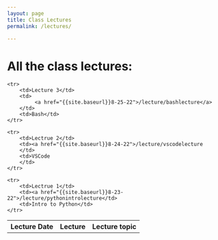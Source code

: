 ```yaml
---
layout: page
title: Class Lectures
permalink: /lectures/

---
```


# All the class lectures: 

<table>
    <tr>
     <th>Lecture Date</th> 
     <th>Lecture</th>
     <th>Lecture topic</th>
    </tr>

    <tr>
        <td>Lecture 3</td>
        <td>
             <a href="{{site.baseurl}}8-25-22">/lecture/bashlecture</a>
        </td>
        <td>Bash</td>
    </tr>

    <tr>
        <td>Lectrue 2</td>
        <td><a href="{{site.baseurl}}8-24-22">/lecture/vscodelecture
        </td>
        <td>VSCode
        </td>
    </tr>
    
    <tr>
        <td>Lectrue 1</td>
        <td><a href="{{site.baseurl}}8-23-22">/lecture/pythonintrolecture</td>
        <td>Intro to Python</td>
    </tr>

</table>
